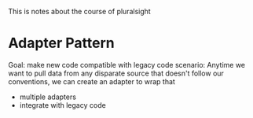 This is notes about the course of pluralsight

# Adapter Pattern
Goal: make new code compatible with legacy code
scenario:
Anytime we want to pull data from any disparate source that doesn't follow our conventions, we can create an adapter to wrap that
- multiple adapters
- integrate with legacy code